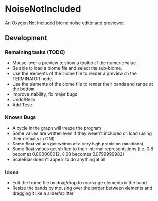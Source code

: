 # NoiseNotIncluded
An Oxygen Not Included biome noise editor and previewer.

## Development
### Remaining tasks (TODO)
- Mouse-over a preview to show a tooltip of the numeric value
- Be able to load a biome file and select the sub-biome.
- Use the elements of the biome file to render a preview on the TERMINATOR node.
- Use the elements of the biome file to render their bands and range at the bottom.
- Improve stability, fix major bugs
- Undo/Redo
- Add Tests

### Known Bugs
- A cycle in the graph will freeze the program
- Some values are written even if they weren't included on load (using their defaults in ONI)
- Some float values get written at a very high precision (positions)
- Some float values get shifted to their internal representations (i.e. 0.8 becomes 0.800000012, 0.08 becomes 0.0799999982)
- ScaleBias doesn't appear to do anything at all

### Ideas
- Edit the biome file by drag/drop to rearrange elements in the band
- Resize the bands by mousing over the border between elements and dragging it like a slider/splitter
